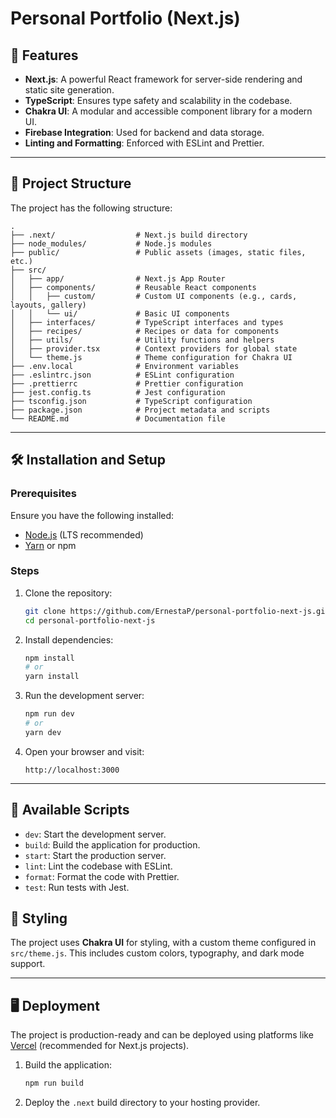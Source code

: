 # Personal Portfolio (Next.js)

## 🚀 Features

- **Next.js**: A powerful React framework for server-side rendering and static site generation.
- **TypeScript**: Ensures type safety and scalability in the codebase.
- **Chakra UI**: A modular and accessible component library for a modern UI.
- **Firebase Integration**: Used for backend and data storage.
- **Linting and Formatting**: Enforced with ESLint and Prettier.

---

## 📂 Project Structure

The project has the following structure:

```plaintext
.
├── .next/                  # Next.js build directory
├── node_modules/           # Node.js modules
├── public/                 # Public assets (images, static files, etc.)
├── src/
│   ├── app/                # Next.js App Router
│   ├── components/         # Reusable React components
│   │   ├── custom/         # Custom UI components (e.g., cards, layouts, gallery)
│   │   └── ui/             # Basic UI components
│   ├── interfaces/         # TypeScript interfaces and types
│   ├── recipes/            # Recipes or data for components
│   ├── utils/              # Utility functions and helpers
│   ├── provider.tsx        # Context providers for global state
│   └── theme.js            # Theme configuration for Chakra UI
├── .env.local              # Environment variables
├── .eslintrc.json          # ESLint configuration
├── .prettierrc             # Prettier configuration
├── jest.config.ts          # Jest configuration
├── tsconfig.json           # TypeScript configuration
├── package.json            # Project metadata and scripts
└── README.md               # Documentation file
```

---

## 🛠️ Installation and Setup

### Prerequisites

Ensure you have the following installed:

- [Node.js](https://nodejs.org/) (LTS recommended)
- [Yarn](https://yarnpkg.com/) or npm

### Steps

1. Clone the repository:

   ```bash
   git clone https://github.com/ErnestaP/personal-portfolio-next-js.git
   cd personal-portfolio-next-js
   ```

2. Install dependencies:

   ```bash
   npm install
   # or
   yarn install
   ```

3. Run the development server:

   ```bash
   npm run dev
   # or
   yarn dev
   ```

4. Open your browser and visit:
   ```
   http://localhost:3000
   ```

---

## 📜 Available Scripts

- `dev`: Start the development server.
- `build`: Build the application for production.
- `start`: Start the production server.
- `lint`: Lint the codebase with ESLint.
- `format`: Format the code with Prettier.
- `test`: Run tests with Jest.

## 🎨 Styling

The project uses **Chakra UI** for styling, with a custom theme configured in `src/theme.js`. This includes custom colors, typography, and dark mode support.

---

## 🖥️ Deployment

The project is production-ready and can be deployed using platforms like [Vercel](https://vercel.com/) (recommended for Next.js projects).

1. Build the application:

   ```bash
   npm run build
   ```

2. Deploy the `.next` build directory to your hosting provider.
